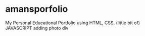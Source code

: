 # amansporfolio 
My Personal Educational Portfolio using HTML, CSS, (little bit of) JAVASCRIPT
adding photo div 
 
 
